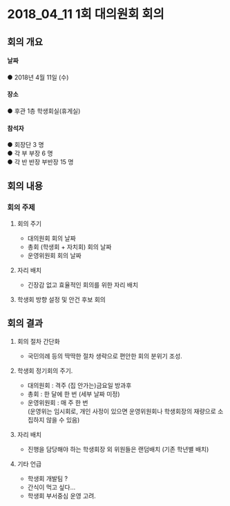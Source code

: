 2018_04_11 1회 대의원회 회의
===========================

## 회의 개요

#### 날짜
● 2018년 4월 11일 (수)

#### 장소
● 후관 1층 학생회실(휴게실)

#### 참석자
● 회장단 3 명   
● 각 부 부장 6 명  
● 각 반 반장 부반장 15 명



## 회의 내용

### 회의 주제

1. 회의 주기

   * 대의원회 회의 날짜
   * 총회 (학생회 + 자치회) 회의 날짜
   * 운영위원회 회의 날짜
     
2. 자리 배치

    * 긴장감 없고 효율적인 회의를 위한 자리 배치      
      
3. 학생회 방향 설정 및 안건 후보 회의



## 회의 결과

1. 회의 절차 간단화


    * 국민의례 등의 딱딱한 절차 생략으로 편안한 회의 분위기 조성.
2. 학생회 정기회의 주기.

    * 대의원회 : 격주 (집 안가는)금요일 방과후
    * 총회 : 한 달에 한 번 (세부 날짜 미정)
    * 운영위원회 : 매 주 한 번 <br> (운영위는 임시회로, 개인 사정이 있으면 운영위원회나 학생회장의 재량으로 소집하지 않을 수 있음) 
    
3. 자리 배치

    * 진행을 담당해야 하는 학생회장 외 위원들은 랜덤배치 (기존 학년별 배치)
    
4. 기타 언급
    * 학생회 개발팀 ?
    * 간식이 먹고 싶다...
    * 학생회 부서중심 운영 고려.
